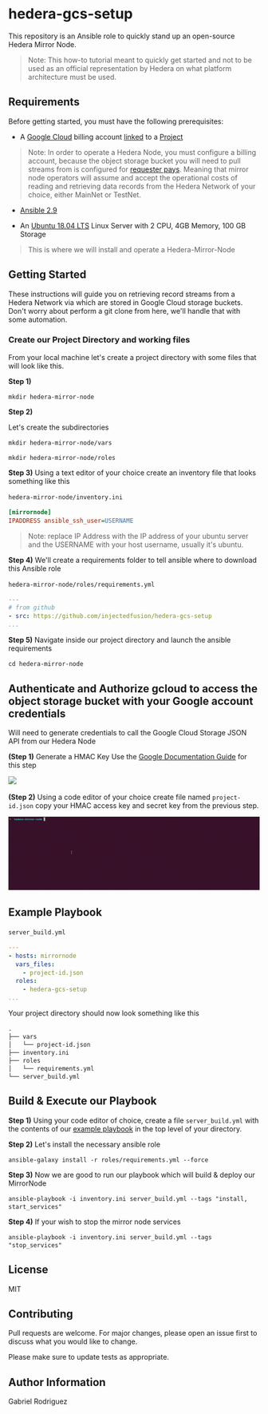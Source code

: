 hedera-gcs-setup
=========

This repository is an Ansible role to quickly stand up an open-source Hedera Mirror Node. 
> Note: This how-to tutorial meant to quickly get started and not to be used as an official representation by Hedera on what platform architecture must be used.


Requirements
------------

Before getting started, you must have the following prerequisites:

* A [Google Cloud](https://cloud.google.com/) billing account [linked](https://cloud.google.com/billing/docs/how-to/manage-billing-account) to a [Project](https://cloud.google.com/resource-manager/docs/creating-managing-projects)

> Note: In order to operate a Hedera Node, you must configure a billing account, because the object storage bucket you will need to pull streams from is configured for  [requester pays](https://cloud.google.com/storage/docs/requester-pays). 
Meaning that mirror node operators will assume and accept the operational costs of reading and retrieving data records from the Hedera Network of your choice, either MainNet or TestNet.

<!-- * [gsutil](https://cloud.google.com/storage/docs/gsutil) -->

* [Ansible 2.9](https://docs.ansible.com/ansible/latest/installation_guide/intro_installation.html)

* An [Ubuntu 18.04 LTS](https://releases.ubuntu.com/18.04.4/) Linux Server with 2 CPU, 4GB Memory, 100 GB Storage
> This is where we will install and operate a Hedera-Mirror-Node

Getting Started
---------------

These instructions will guide you on retrieving record streams from a Hedera Network via which are stored in Google Cloud storage buckets. Don't worry about perform a git clone from here, we'll handle that with some automation.


### Create our Project Directory and working files
From your local machine let's create a project directory with some files
that will look like this.

**Step 1)** 
```console
mkdir hedera-mirror-node
```
**Step 2)**

Let's create the subdirectories
```console
mkdir hedera-mirror-node/vars 
```
```console
mkdir hedera-mirror-node/roles
```

**Step 3)**
Using a text editor of your choice create an inventory file that looks something like this

`hedera-mirror-node/inventory.ini`
```ini
[mirrornode]
IPADDRESS ansible_ssh_user=USERNAME
```
> Note: replace IP Address with the IP address of your ubuntu server and the USERNAME with your host username, usually it's ubuntu.

**Step 4)**
We'll create a requirements folder to tell ansible where to download this Ansible role

`hedera-mirror-node/roles/requirements.yml`
```yml
---
# from github
- src: https://github.com/injectedfusion/hedera-gcs-setup
...
```

**Step 5)**
Navigate inside our project directory and launch the ansible requirements
```console
cd hedera-mirror-node
```

Authenticate and Authorize gcloud to access the object storage bucket with your Google account credentials
----------------------------------------------------------------------------------------------------------

Will need to generate credentials to call the Google Cloud Storage JSON API from our Hedera Node

**(Step 1)** Generate a HMAC Key
Use the [Google Documentation Guide](https://cloud.google.com/storage/docs/authentication/managing-hmackeys) for this step

![](static/hmac_keygen.gif)

**(Step 2)** Using a code editor of your choice create file named `project-id.json` copy your HMAC access key and secret key from the previous step.

![](static/project-id_creds.gif)


<!-- Role Variables
--------------

A description of the settable variables for this role should go here, including any variables that are in defaults/main.yml, vars/main.yml, and any variables that can/should be set via parameters to the role. Any variables that are read from other roles and/or the global scope (ie. hostvars, group vars, etc.) should be mentioned here as well. -->


Example Playbook
----------------

`server_build.yml`
```yaml
---
- hosts: mirrornode
  vars_files:
    - project-id.json
  roles:
    - hedera-gcs-setup
...
```

Your project directory should now look something like this
```console
.
├── vars
│   └── project-id.json
├── inventory.ini
├── roles
│   └── requirements.yml
└── server_build.yml
```

Build & Execute our Playbook
--------------------

**Step 1)** Using your code editor of choice, create a file `server_build.yml` with the contents of our [example playbook](https://github.com/injectedfusion/hedera-gcs-setup#example-playbook) in the top level of your directory. 



**Step 2)** Let's install the necessary ansible role
```console
ansible-galaxy install -r roles/requirements.yml --force
```


**Step 3)** Now we are good to run our playbook which will build & deploy our MirrorNode
```console
ansible-playbook -i inventory.ini server_build.yml --tags "install, start_services"
```

**Step 4)** If your wish to stop the mirror node services
```console
ansible-playbook -i inventory.ini server_build.yml --tags "stop_services"
```


License
-------

MIT

## Contributing
Pull requests are welcome. For major changes, please open an issue first to discuss what you would like to change.

Please make sure to update tests as appropriate.


Author Information
------------------

Gabriel Rodriguez

